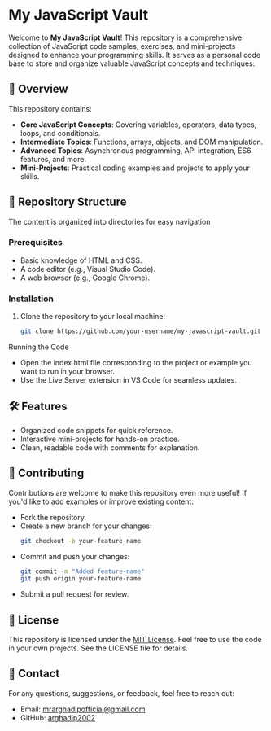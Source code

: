 # My JavaScript Vault

Welcome to **My JavaScript Vault**! This repository is a comprehensive collection of JavaScript code samples, exercises, and mini-projects designed to enhance your programming skills. It serves as a personal code base to store and organize valuable JavaScript concepts and techniques.

## 📖 Overview

This repository contains:
- **Core JavaScript Concepts**: Covering variables, operators, data types, loops, and conditionals.
- **Intermediate Topics**: Functions, arrays, objects, and DOM manipulation.
- **Advanced Topics**: Asynchronous programming, API integration, ES6 features, and more.
- **Mini-Projects**: Practical coding examples and projects to apply your skills.

## 📂 Repository Structure
The content is organized into directories for easy navigation

### Prerequisites
- Basic knowledge of HTML and CSS.
- A code editor (e.g., Visual Studio Code).
- A web browser (e.g., Google Chrome).

### Installation
1. Clone the repository to your local machine:
   ```bash
   git clone https://github.com/your-username/my-javascript-vault.git

Running the Code
- Open the index.html file corresponding to the project or example you want to run in your browser.
- Use the Live Server extension in VS Code for seamless updates.

## 🛠️ Features
- Organized code snippets for quick reference.
- Interactive mini-projects for hands-on practice.
- Clean, readable code with comments for explanation.

## 🤝 Contributing
Contributions are welcome to make this repository even more useful! If you'd like to add examples or improve existing content:
- Fork the repository.
- Create a new branch for your changes:
  ```bash
  git checkout -b your-feature-name

- Commit and push your changes:
  ```bash
  git commit -m "Added feature-name"
  git push origin your-feature-name

- Submit a pull request for review.

## 📄 License
This repository is licensed under the [MIT License](LICENSE). Feel free to use the code in your own projects. See the LICENSE file for details.

## 📧 Contact
For any questions, suggestions, or feedback, feel free to reach out:
- Email: [mrarghadipofficial@gmail.com](mailto:mrarghadipofficial@gmail.com)
- GitHub: [arghadip2002](https://github.com/arghadip2002)
